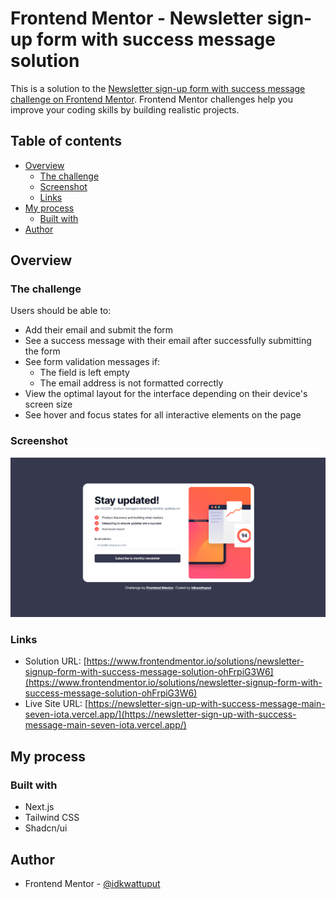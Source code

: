 # Frontend Mentor - Newsletter sign-up form with success message solution

This is a solution to the [Newsletter sign-up form with success message challenge on Frontend Mentor](https://www.frontendmentor.io/challenges/newsletter-signup-form-with-success-message-3FC1AZbNrv). Frontend Mentor challenges help you improve your coding skills by building realistic projects.

## Table of contents

- [Overview](#overview)
  - [The challenge](#the-challenge)
  - [Screenshot](#screenshot)
  - [Links](#links)
- [My process](#my-process)
  - [Built with](#built-with)
- [Author](#author)

## Overview

### The challenge

Users should be able to:

- Add their email and submit the form
- See a success message with their email after successfully submitting the form
- See form validation messages if:
  - The field is left empty
  - The email address is not formatted correctly
- View the optimal layout for the interface depending on their device's screen size
- See hover and focus states for all interactive elements on the page

### Screenshot

![](./public/image.png)

### Links

- Solution URL: [https://www.frontendmentor.io/solutions/newsletter-signup-form-with-success-message-solution-ohFrpiG3W6](https://www.frontendmentor.io/solutions/newsletter-signup-form-with-success-message-solution-ohFrpiG3W6)
- Live Site URL: [https://newsletter-sign-up-with-success-message-main-seven-iota.vercel.app/](https://newsletter-sign-up-with-success-message-main-seven-iota.vercel.app/)

## My process

### Built with

- Next.js
- Tailwind CSS
- Shadcn/ui

## Author

- Frontend Mentor - [@idkwattuput](https://www.frontendmentor.io/profile/idkwattuput)

